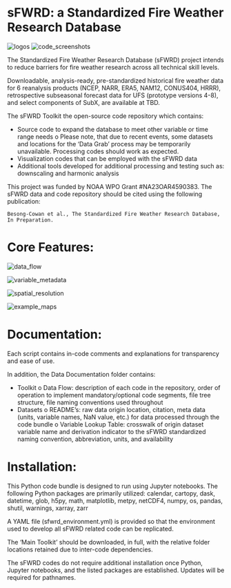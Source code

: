 # sFWRD: a Standardized Fire Weather Research Database

![logos](https://github.com/user-attachments/assets/a4589c3d-26f2-4384-903d-5b6bfc77e744)
![code_screenshots](https://github.com/user-attachments/assets/2e66457e-a7c7-458f-8c71-1132203ecf33)

The Standardized Fire Weather Research Database (sFWRD) project intends to reduce barriers for fire weather research across all technical skill levels. 

Downloadable, analysis-ready, pre-standardized historical fire weather data for 6 reanalysis products (NCEP, NARR, ERA5, NAM12, CONUS404, HRRR), retrospective subseasonal forecast data for UFS (prototype versions 4-8), and select components of SubX, are available at TBD.  

The sFWRD Toolkit the open-source code repository which contains: 
-	Source code to expand the database to meet other variable or time range needs
o	Please note, that due to recent events, some datasets and locations for the ‘Data Grab’ process may be temporarily unavailable. Processing codes should work as expected. 
-	Visualization codes that can be employed with the sFWRD data 
-	Additional tools developed for additional processing and testing such as: downscaling and harmonic analysis 

This project was funded by NOAA WPO Grant #NA23OAR4590383. The sFWRD data and code repository should be cited using the following publication:

	Besong-Cowan et al., The Standardized Fire Weather Research Database, In Preparation.


# Core Features: 

![data_flow](https://github.com/user-attachments/assets/8e8f7c69-78e0-4865-8d4c-492815d5b406)

![variable_metadata](https://github.com/user-attachments/assets/94bf8137-4d86-4b1a-8162-29e81dff74e8)

![spatial_resolution](https://github.com/user-attachments/assets/859227e8-96f2-4c11-b50f-9767067b4789)

![example_maps](https://github.com/user-attachments/assets/15434519-2107-4042-bf43-277c72ce94db)


# Documentation:

Each script contains in-code comments and explanations for transparency and ease of use. 

In addition, the Data Documentation folder contains:
-	Toolkit
o	Data Flow: description of each code in the repository, order of operation to implement mandatory/optional code segments, file tree structure, file naming conventions used throughout 
-	Datasets
o	README’s: raw data origin location, citation, meta data (units, variable names, NaN value, etc.) for data processed through the code bundle 
o	Variable Lookup Table: crosswalk of origin dataset variable name and derivation indicator to the sFWRD standardized naming convention, abbreviation, units, and availability 


# Installation:

This Python code bundle is designed to run using Jupyter notebooks. The following Python packages are primarily utilized: calendar, cartopy, dask, datetime, glob, h5py, math, matplotlib, metpy, netCDF4, numpy, os, pandas, shutil, warnings, xarray, zarr

A YAML file (sfwrd_environment.yml) is provided so that the environment used to develop all sFWRD related code can be replicated.

The ‘Main Toolkit’ should be downloaded, in full, with the relative folder locations retained due to inter-code dependencies. 

The sFWRD codes do not require additional installation once Python, Jupyter notebooks, and the listed packages are established. Updates will be required for pathnames.  
